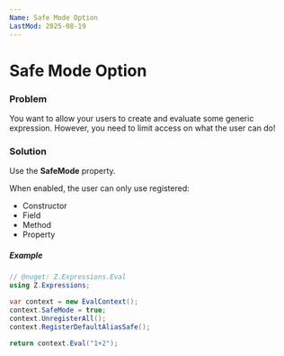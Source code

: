 ```yaml
---
Name: Safe Mode Option
LastMod: 2025-08-19
---
```


# Safe Mode Option

### Problem
You want to allow your users to create and evaluate some generic expression. However, you need to limit access on what the user can do!

### Solution
Use the **SafeMode** property.

When enabled, the user can only use registered:
- Constructor
- Field
- Method
- Property

##### Example
```csharp
// @nuget: Z.Expressions.Eval
using Z.Expressions;

var context = new EvalContext();
context.SafeMode = true;
context.UnregisterAll();
context.RegisterDefaultAliasSafe();

return context.Eval("1+2");
```
